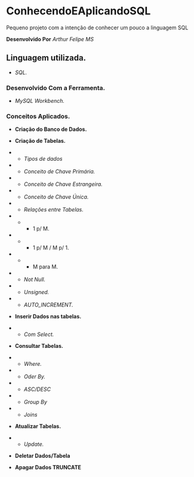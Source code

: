# ConhecendoEAplicandoSQL
Pequeno projeto com a intenção de conhecer um pouco a linguagem SQL

**Desenvolvido Por** *Arthur Felipe MS*

## Linguagem utilizada.
* *SQL.*

### Desenvolvido  Com a Ferramenta.
* *MySQL Workbench.*

### Conceitos Aplicados. 
* **Criação do Banco de Dados.**

* **Criação de Tabelas.**
* * *Tipos de dados*
* * *Conceito de Chave Primária.*
* * *Conceito de Chave Estrangeira.*
* * *Conceito de Chave Única.*
* * *Relações entre Tabelas.*
* * * 1 p/ M.
* * * 1 p/ M / M p/ 1.
* * * M para M.
* * *Not Null.*
* * *Unsigned.*
* * *AUTO_INCREMENT.* 

* **Inserir Dados nas tabelas.**
* * *Com Select.*

* **Consultar Tabelas.**
* * *Where.*
* * *Oder By.*
* * *ASC/DESC*
* * *Group By*
* * *Joins*

* **Atualizar Tabelas.**
* * *Update.*

* **Deletar Dados/Tabela**

* **Apagar Dados TRUNCATE**
